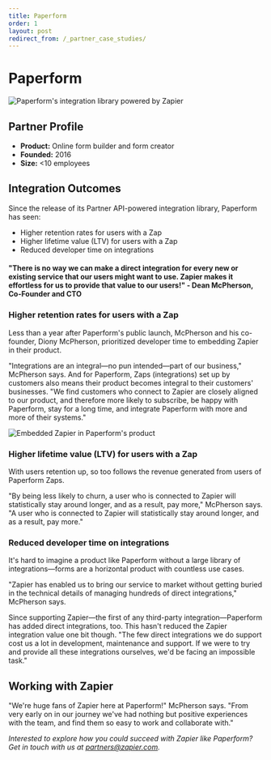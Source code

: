 ```yaml
---
title: Paperform
order: 1
layout: post
redirect_from: /_partner_case_studies/
---
```


# Paperform

![Paperform's integration library powered by Zapier](
https://cdn.zapier.com/storage/photos/e67ad23649b84d887e91ca5b4676d3dd.png)

## Partner Profile

- **Product:** Online form builder and form creator
- **Founded:** 2016
- **Size:** <10 employees

## Integration Outcomes

Since the release of its Partner API-powered integration library, Paperform has seen:

- Higher retention rates for users with a Zap
- Higher lifetime value (LTV) for users with a Zap
- Reduced developer time on integrations

#### "There is no way we can make a direct integration for every new or existing service that our users might want to use. Zapier makes it effortless for us to provide that value to our users!" - Dean McPherson, Co-Founder and CTO

### Higher retention rates for users with a Zap

Less than a year after Paperform's public launch, McPherson and his co-founder, Diony McPherson, prioritized developer time to embedding Zapier in their product.

"Integrations are an integral—no pun intended—part of our business," McPherson says. And for Paperform, Zaps (integrations) set up by customers also means their product becomes integral to their customers' businesses. "We find customers who connect to Zapier are closely aligned to our product, and therefore more likely to subscribe, be happy with Paperform, stay for a long time, and integrate Paperform with more and more of their systems."

![Embedded Zapier in Paperform's product](
https://cdn.zapier.com/storage/photos/e67ad23649b84d887e91ca5b4676d3dd.png)

### Higher lifetime value (LTV) for users with a Zap

With users retention up, so too follows the revenue generated from users of Paperform Zaps.

"By being less likely to churn, a user who is connected to Zapier will statistically stay around longer, and as a result, pay more," McPherson says. "A user who is connected to Zapier will statistically stay around longer, and as a result, pay more."

### Reduced developer time on integrations

It's hard to imagine a product like Paperform without a large library of integrations—forms are a horizontal product with countless use cases.

"Zapier has enabled us to bring our service to market without getting buried in the technical details of managing hundreds of direct integrations," McPherson says.

Since supporting Zapier—the first of any third-party integration—Paperform has added direct integrations, too. This hasn't reduced the Zapier integration value one bit though. "The few direct integrations we do support cost us a lot in development, maintenance and support. If we were to try and provide all these integrations ourselves, we'd be facing an impossible task."

## Working with Zapier

"We're huge fans of Zapier here at Paperform!" McPherson says. "From very early on in our journey we've had nothing but positive experiences with the team, and find them so easy to work and collaborate with."

*Interested to explore how you could succeed with Zapier like Paperform? Get in touch with us at [partners@zapier.com](mailto:partners@zapier.com).*
